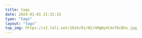 ```yaml
---
title: tags
date: 2024-01-01 21:31:15
type: "tags"
layout: "tags"
top_img: https://s2.loli.net/2024/01/02/hMgWyXCdxTOcBVu.jpg
---
```

